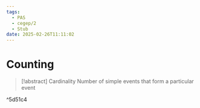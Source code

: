 ```yaml
---
tags:
  - PAS
  - cegep/2
  - Stub
date: 2025-02-26T11:11:02
---
```


# Counting

> [!abstract] Cardinality
> Number of simple events that form a particular event

^5d51c4
